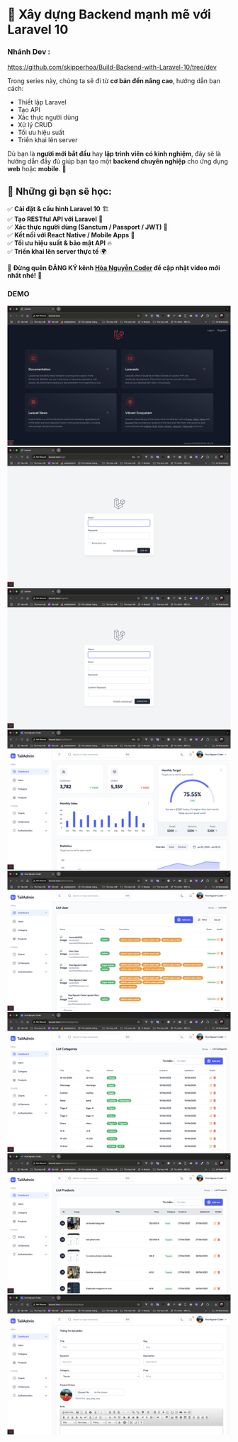 # 🚀 Xây dựng Backend mạnh mẽ với Laravel 10

### Nhánh Dev : 
https://github.com/skipperhoa/Build-Backend-with-Laravel-10/tree/dev

Trong series này, chúng ta sẽ đi từ **cơ bản đến nâng cao**, hướng dẫn bạn cách:  
- Thiết lập Laravel  
- Tạo API  
- Xác thực người dùng  
- Xử lý CRUD  
- Tối ưu hiệu suất  
- Triển khai lên server  

Dù bạn là **người mới bắt đầu** hay **lập trình viên có kinh nghiệm**, đây sẽ là hướng dẫn đầy đủ giúp bạn tạo một **backend chuyên nghiệp** cho ứng dụng **web** hoặc **mobile**. 🚀  

## 🔹 Những gì bạn sẽ học:
✅ **Cài đặt & cấu hình Laravel 10** 🏗️  
✅ **Tạo RESTful API với Laravel** 🔄  
✅ **Xác thực người dùng (Sanctum / Passport / JWT)** 🔑  
✅ **Kết nối với React Native / Mobile Apps** 📱  
✅ **Tối ưu hiệu suất & bảo mật API** 🔥  
✅ **Triển khai lên server thực tế** 🌍  

📌 **Đừng quên ĐĂNG KÝ kênh [Hòa Nguyễn Coder](https://www.youtube.com/@hoanguyencoder7136) để cập nhật video mới nhất nhé!** 🎯 

### DEMO 
![hoanguyenit.com](https://github.com/skipperhoa/Build-Backend-with-Laravel-10/blob/dev/demo/1.png)
![hoanguyenit.com](https://github.com/skipperhoa/Build-Backend-with-Laravel-10/blob/dev/demo/2.png)
![hoanguyenit.com](https://github.com/skipperhoa/Build-Backend-with-Laravel-10/blob/dev/demo/3.png)
![hoanguyenit.com](https://github.com/skipperhoa/Build-Backend-with-Laravel-10/blob/dev/demo/4.png)
![hoanguyenit.com](https://github.com/skipperhoa/Build-Backend-with-Laravel-10/blob/dev/demo/5.png)
![hoanguyenit.com](https://github.com/skipperhoa/Build-Backend-with-Laravel-10/blob/dev/demo/6.png)
![hoanguyenit.com](https://github.com/skipperhoa/Build-Backend-with-Laravel-10/blob/dev/demo/7.png)
![hoanguyenit.com](https://github.com/skipperhoa/Build-Backend-with-Laravel-10/blob/dev/demo/8.png)

